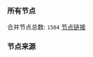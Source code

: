 ### 所有节点
合并节点总数: `1504`
[节点链接](https://raw.githubusercontent.com/rzhy1/11/master/sub/sub_merge_base64.txt)

### 节点来源